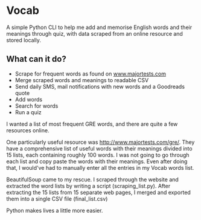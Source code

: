 # Vocab
A simple Python CLI to help me add and memorise English words and their meanings through quiz, with data scraped from an online resource and stored locally.

## What can it do?
* Scrape for frequent words as found on www.majortests.com
* Merge scraped words and meanings to readable CSV
* Send daily SMS, mail notifications with new words and a Goodreads quote 
* Add words
* Search for words
* Run a quiz

I wanted a list of most frequent GRE words, and there are quite a few resources online. 

One particularly useful resource was http://www.majortests.com/gre/. They have a comprehensive list of useful words with their meanings divided into 15 lists, each containing roughly 100 words. I was not going to go through each list and copy paste the words with their meanings. Even after doing that, I would've had to manually enter all the entries in my Vocab words list. 

BeautifulSoup came to my rescue. I scraped through the website and extracted the word lists by writing a script (scraping_list.py). After extracting the 15 lists from 15 separate web pages, I merged and exported them into a single CSV file (final_list.csv)

Python makes lives a little more easier.

